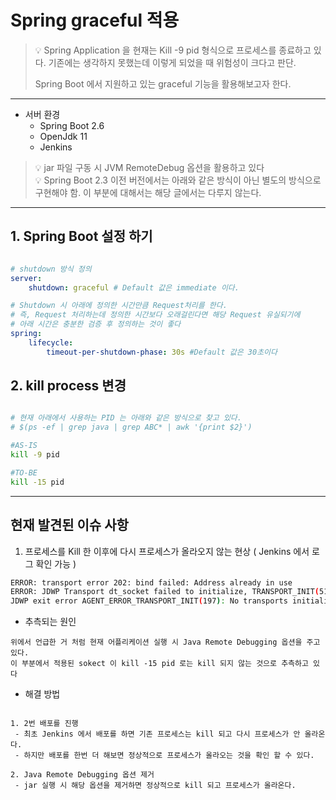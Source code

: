 # Spring graceful 적용

> 💡 Spring Application 을 현재는 Kill -9 pid 형식으로 프로세스를 종료하고 있다. 기존에는
> 생각하지 못했는데 이렇게 되었을 때 위험성이 크다고 판단.
> 
> Spring Boot 에서 지원하고 있는 graceful 기능을 활용해보고자 한다.

---

- 서버 환경
    - Spring Boot  2.6
    - OpenJdk 11
    - Jenkins

> 💡 jar 파일 구동 시 JVM RemoteDebug 옵션을 활용하고 있다 <br>
> 💡 Spring Boot 2.3 이전 버전에서는 아래와 같은 방식이 아닌 별도의 방식으로 구현해야 함.
> 이 부분에 대해서는 해당 글에서는 다루지 않는다.

---

## 1. Spring Boot 설정 하기

```yaml

# shutdown 방식 정의
server:
    shutdown: graceful # Default 값은 immediate 이다.

# Shutdown 시 아래에 정의한 시간만큼 Request처리를 한다.
# 즉, Request 처리하는데 정의한 시간보다 오래걸린다면 해당 Request 유실되기에
# 아래 시간은 충분한 검증 후 정의하는 것이 좋다
spring:
    lifecycle:
        timeout-per-shutdown-phase: 30s #Default 값은 30초이다
```

## 2. kill process 변경

```bash

# 현재 아래에서 사용하는 PID 는 아래와 같은 방식으로 찾고 있다.
# $(ps -ef | grep java | grep ABC* | awk '{print $2}')

#AS-IS
kill -9 pid

#TO-BE
kill -15 pid
```

---

## 현재 발견된 이슈 사항

1. 프로세스를 Kill 한 이후에 다시 프로세스가 올라오지 않는 현상 ( Jenkins 에서 로그 확인 가능 )

```bash
ERROR: transport error 202: bind failed: Address already in use
ERROR: JDWP Transport dt_socket failed to initialize, TRANSPORT_INIT(510)
JDWP exit error AGENT_ERROR_TRANSPORT_INIT(197): No transports initialized [./src/jdk.jdwp.agent/share/native/libjdwp/debugInit.c:735]
```

- 추측되는 원인

```
위에서 언급한 거 처럼 현재 어플리케이션 실행 시 Java Remote Debugging 옵션을 주고 있다.
이 부분에서 적용된 sokect 이 kill -15 pid 로는 kill 되지 않는 것으로 추측하고 있다
```

- 해결 방법

```

1. 2번 배포를 진행
 - 최초 Jenkins 에서 배포를 하면 기존 프로세스는 kill 되고 다시 프로세스가 안 올라온다.
 - 하지만 배포를 한번 더 해보면 정상적으로 프로세스가 올라오는 것을 확인 할 수 있다.

2. Java Remote Debugging 옵션 제거
 - jar 실행 시 해당 옵션을 제거하면 정상적으로 kill 되고 프로세스가 올라온다.

```